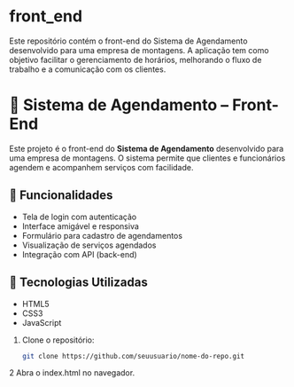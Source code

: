 # front_end
Este repositório contém o front-end do Sistema de Agendamento desenvolvido para uma empresa de montagens. A aplicação tem como objetivo facilitar o gerenciamento de horários, melhorando o fluxo de trabalho e a comunicação com os clientes. 

# 📅 Sistema de Agendamento – Front-End

Este projeto é o front-end do **Sistema de Agendamento** desenvolvido para uma empresa de montagens. O sistema permite que clientes e funcionários agendem e acompanhem serviços com facilidade.

## 🚀 Funcionalidades

- Tela de login com autenticação
- Interface amigável e responsiva
- Formulário para cadastro de agendamentos
- Visualização de serviços agendados
- Integração com API (back-end)

## 🧰 Tecnologias Utilizadas

- HTML5  
- CSS3  
- JavaScript  

1. Clone o repositório:
   ```bash
   git clone https://github.com/seuusuario/nome-do-repo.git

2 Abra o index.html no navegador.

